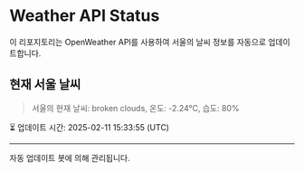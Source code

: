 
# Weather API Status

이 리포지토리는 OpenWeather API를 사용하여 서울의 날씨 정보를 자동으로 업데이트합니다.

## 현재 서울 날씨
> 서울의 현재 날씨: broken clouds, 온도: -2.24°C, 습도: 80%

⏳ 업데이트 시간: 2025-02-11 15:33:55 (UTC)

---
자동 업데이트 봇에 의해 관리됩니다.
